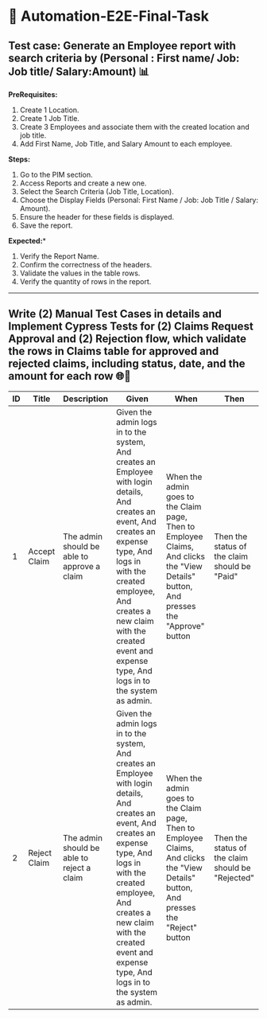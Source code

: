 # 🤖 Automation-E2E-Final-Task

## Test case: Generate an Employee report with search criteria by (Personal : First name/ Job: Job title/ Salary:Amount) 📊

**PreRequisites:**

1. Create 1 Location.
2. Create 1 Job Title.
3. Create 3 Employees and associate them with the created location and job title.
4. Add First Name, Job Title, and Salary Amount to each employee.

 **Steps:**
 
1. Go to the PIM section.
2. Access Reports and create a new one.
3. Select the Search Criteria (Job Title, Location).
4. Choose the Display Fields (Personal: First Name / Job: Job Title / Salary: Amount).
5. Ensure the header for these fields is displayed.
6. Save the report.

**Expected:***

1. Verify the Report Name.
2. Confirm the correctness of the headers.
3. Validate the values in the table rows.
4. Verify the quantity of rows in the report.

______________________________________________________________________________

## Write (2) Manual Test Cases in details and Implement Cypress Tests for (2) Claims Request Approval and (2) Rejection flow, which validate the rows in Claims table for approved and rejected claims, including status, date, and the amount for each row 🌐🚀

| ID | Title          | Description                                         | Given                                                                                                                    | When                                                                                                                     | Then                             |
|----|----------------|-----------------------------------------------------|--------------------------------------------------------------------------------------------------------------------------|--------------------------------------------------------------------------------------------------------------------------|----------------------------------|
| 1  | Accept Claim   | The admin should be able to approve a claim         | Given the admin logs in to the system, And creates an Employee with login details, And creates an event, And creates an expense type, And logs in with the created employee, And creates a new claim with the created event and expense type, And logs in to the system as admin. | When the admin goes to the Claim page, Then to Employee Claims, And clicks the "View Details" button, And presses the "Approve" button | Then the status of the claim should be "Paid" |
| 2  | Reject Claim   | The admin should be able to reject a claim         | Given the admin logs in to the system, And creates an Employee with login details, And creates an event, And creates an expense type, And logs in with the created employee, And creates a new claim with the created event and expense type, And logs in to the system as admin. | When the admin goes to the Claim page, Then to Employee Claims, And clicks the "View Details" button, And presses the "Reject" button | Then the status of the claim should be "Rejected" |



